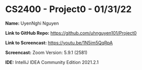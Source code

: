 # CS2400 - Project0 - 01/31/22

**Name:** UyenNghi Nguyen

**Link to GitHub Repo:** https://github.com/uhnguyen101/Project0

**Link to Screencast:** https://youtu.be/1N5im5QqRpA

**Screencast:** Zoom Version: 5.9.1 (2581)

**IDE:** IntelliJ IDEA Community Edition 2021.2.1
